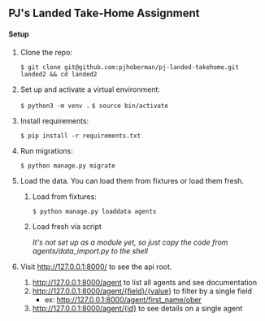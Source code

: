 PJ's Landed Take-Home Assignment
---

#### Setup

1. Clone the repo:

    `$ git clone git@github.com:pjhoberman/pj-landed-takehome.git landed2 && cd landed2` 

1. Set up and activate a virtual environment:
    
    `$ python3 -m venv .`
    `$ source bin/activate`
    
1. Install requirements:
    
    `$ pip install -r requirements.txt`
    
1. Run migrations:
    
    `$ python manage.py migrate`

1. Load the data. You can load them from fixtures or load them fresh.
    1. Load from fixtures:
        
        `$ python manage.py loaddata agents`
        
    1. Load fresh via script
        
        *It's not set up as a module yet, so just copy the code from agents/data_import.py to the shell* 
    
1. Visit http://127.0.0.1:8000/ to see the api root.
    1. http://127.0.0.1:8000/agent to list all agents and see documentation
    1. http://127.0.0.1:8000/agent/{field}/{value} to filter by a single field
        - ex: http://127.0.0.1:8000/agent/first_name/ober
    1. http://127.0.0.1:8000/agent/{id} to see details on a single agent
